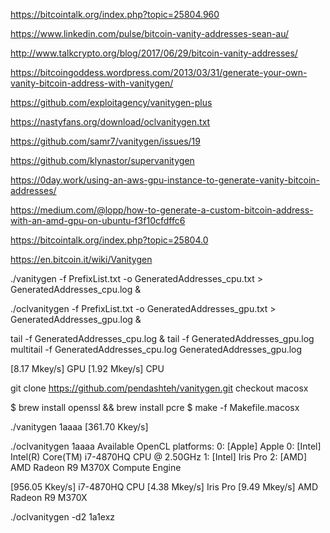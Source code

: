 https://bitcointalk.org/index.php?topic=25804.960

https://www.linkedin.com/pulse/bitcoin-vanity-addresses-sean-au/

http://www.talkcrypto.org/blog/2017/06/29/bitcoin-vanity-addresses/



https://bitcoingoddess.wordpress.com/2013/03/31/generate-your-own-vanity-bitcoin-address-with-vanitygen/

https://github.com/exploitagency/vanitygen-plus


https://nastyfans.org/download/oclvanitygen.txt

https://github.com/samr7/vanitygen/issues/19

https://github.com/klynastor/supervanitygen


https://0day.work/using-an-aws-gpu-instance-to-generate-vanity-bitcoin-addresses/

https://medium.com/@lopp/how-to-generate-a-custom-bitcoin-address-with-an-amd-gpu-on-ubuntu-f3f10cfdffc6


https://bitcointalk.org/index.php?topic=25804.0

https://en.bitcoin.it/wiki/Vanitygen



./vanitygen -f PrefixList.txt -o GeneratedAddresses_cpu.txt > GeneratedAddresses_cpu.log &

./oclvanitygen -f PrefixList.txt -o GeneratedAddresses_gpu.txt > GeneratedAddresses_gpu.log &


tail -f GeneratedAddresses_cpu.log & tail -f GeneratedAddresses_gpu.log 
multitail -f GeneratedAddresses_cpu.log GeneratedAddresses_gpu.log 


[8.17 Mkey/s] GPU 
[1.92 Mkey/s] CPU




git clone https://github.com/pendashteh/vanitygen.git
checkout macosx


$ brew install openssl && brew install pcre
$ make -f Makefile.macosx

./vanitygen 1aaaa
[361.70 Kkey/s]

./oclvanitygen 1aaaa
Available OpenCL platforms:
0: [Apple] Apple
  0: [Intel] Intel(R) Core(TM) i7-4870HQ CPU @ 2.50GHz
  1: [Intel] Iris Pro
  2: [AMD] AMD Radeon R9 M370X Compute Engine


[956.05 Kkey/s] i7-4870HQ CPU
[4.38 Mkey/s] Iris Pro
[9.49 Mkey/s] AMD Radeon R9 M370X


./oclvanitygen -d2 1a1exz


